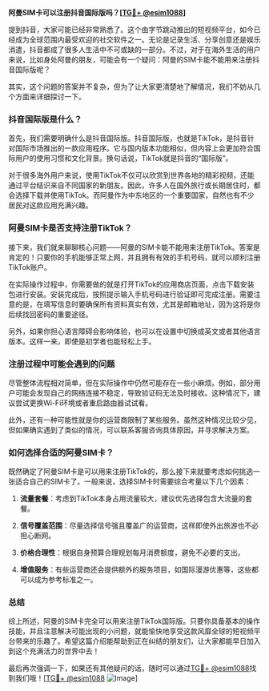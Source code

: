 **阿曼SIM卡可以注册抖音国际版吗？[[TG💪+ @esim1088](https://t.me/s/esim1088)]**

提到抖音，大家可能已经非常熟悉了。这个由字节跳动推出的短视频平台，如今已经成为全球范围内最受欢迎的社交软件之一。无论是记录生活、分享创意还是娱乐消遣，抖音都成了很多人生活中不可或缺的一部分。不过，对于在海外生活的用户来说，比如身处阿曼的朋友，可能会有一个疑问：阿曼的SIM卡能不能用来注册抖音国际版呢？

其实，这个问题的答案并不复杂，但为了让大家更清楚地了解情况，我们不妨从几个方面来详细探讨一下。

### 抖音国际版是什么？

首先，我们需要明确什么是抖音国际版。抖音国际版，也就是TikTok，是抖音针对国际市场推出的一款应用程序。它与国内版本功能相似，但内容上会更加符合国际用户的使用习惯和文化背景。换句话说，TikTok就是抖音的“国际版”。

对于很多海外用户来说，使用TikTok不仅可以欣赏到世界各地的精彩视频，还能通过平台结识来自不同国家的新朋友。因此，许多人在国外旅行或长期居住时，都会选择下载并使用TikTok。而阿曼作为中东地区的一个重要国家，自然也有不少居民对这款应用充满兴趣。

### 阿曼SIM卡是否支持注册TikTok？

接下来，我们就来聊聊核心问题——阿曼的SIM卡能不能用来注册TikTok。答案是肯定的！只要你的手机能够正常上网，并且拥有有效的手机号码，就可以顺利注册TikTok账户。

在实际操作过程中，你需要做的就是打开TikTok的应用商店页面，点击下载安装包进行安装。安装完成后，按照提示输入手机号码进行验证即可完成注册。需要注意的是，在填写信息时要确保所有资料真实有效，尤其是邮箱地址，因为这将是你后续找回密码的重要途径。

另外，如果你担心语言障碍会影响体验，也可以在设置中切换成英文或者其他语言版本。这样一来，即使是初学者也能轻松上手。

### 注册过程中可能会遇到的问题

尽管整体流程相对简单，但在实际操作中仍然可能存在一些小麻烦。例如，部分用户可能会发现自己的网络连接不稳定，导致验证码无法及时接收。这种情况下，建议尝试更换Wi-Fi环境或者重启路由器试试看。

此外，还有一种可能性就是你的运营商限制了某些服务。虽然这种情况比较少见，但如果确实遇到了类似的情况，可以联系客服咨询具体原因，并寻求解决方案。

### 如何选择合适的阿曼SIM卡？

既然确定了阿曼SIM卡是可以用来注册TikTok的，那么接下来就要考虑如何挑选一张适合自己的SIM卡了。一般来说，选择SIM卡时需要综合考量以下几个因素：

1. **流量套餐**：考虑到TikTok本身占用流量较大，建议优先选择包含大流量的套餐。
   
2. **信号覆盖范围**：尽量选择信号强且覆盖广的运营商，这样即使外出旅游也不必担心断网。
   
3. **价格合理性**：根据自身预算合理规划每月消费额度，避免不必要的支出。

4. **增值服务**：有些运营商还会提供额外的服务项目，如国际漫游优惠等，这些都可以成为参考标准之一。

### 总结

综上所述，阿曼的SIM卡完全可以用来注册TikTok国际版。只要你具备基本的操作技能，并且注意解决可能出现的小问题，就能愉快地享受这款风靡全球的短视频平台带来的乐趣了。希望这篇介绍能帮助到正在纠结的朋友们，让大家都能早日加入到这个充满活力的世界中去！

最后再次强调一下，如果还有其他疑问的话，随时可以通过[TG💪+ @esim1088](https://t.me/s/esim1088)找到我们哦！[[TG💪+ @esim1088](https://t.me/s/esim1088) ![Image](https://i.postimg.cc/4NQfJmqS/Snipaste-2025-05-13-00-14-12.png)]